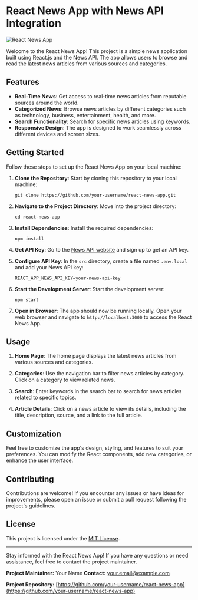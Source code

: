 # React News App with News API Integration

![React News App](screenshot.png)

Welcome to the React News App! This project is a simple news application built using React.js and the News API. The app allows users to browse and read the latest news articles from various sources and categories.

## Features

- **Real-Time News**: Get access to real-time news articles from reputable sources around the world.
- **Categorized News**: Browse news articles by different categories such as technology, business, entertainment, health, and more.
- **Search Functionality**: Search for specific news articles using keywords.
- **Responsive Design**: The app is designed to work seamlessly across different devices and screen sizes.

## Getting Started

Follow these steps to set up the React News App on your local machine:

1. **Clone the Repository**: Start by cloning this repository to your local machine:

   ```
   git clone https://github.com/your-username/react-news-app.git
   ```

2. **Navigate to the Project Directory**: Move into the project directory:

   ```
   cd react-news-app
   ```

3. **Install Dependencies**: Install the required dependencies:

   ```
   npm install
   ```

4. **Get API Key**: Go to the [News API website](https://newsapi.org/) and sign up to get an API key.

5. **Configure API Key**: In the `src` directory, create a file named `.env.local` and add your News API key:

   ```
   REACT_APP_NEWS_API_KEY=your-news-api-key
   ```

6. **Start the Development Server**: Start the development server:

   ```
   npm start
   ```

7. **Open in Browser**: The app should now be running locally. Open your web browser and navigate to `http://localhost:3000` to access the React News App.

## Usage

1. **Home Page**: The home page displays the latest news articles from various sources and categories.

2. **Categories**: Use the navigation bar to filter news articles by category. Click on a category to view related news.

3. **Search**: Enter keywords in the search bar to search for news articles related to specific topics.

4. **Article Details**: Click on a news article to view its details, including the title, description, source, and a link to the full article.

## Customization

Feel free to customize the app's design, styling, and features to suit your preferences. You can modify the React components, add new categories, or enhance the user interface.

## Contributing

Contributions are welcome! If you encounter any issues or have ideas for improvements, please open an issue or submit a pull request following the project's guidelines.

## License

This project is licensed under the [MIT License](LICENSE).

---

Stay informed with the React News App! If you have any questions or need assistance, feel free to contact the project maintainer.

**Project Maintainer:** Your Name
**Contact:** your.email@example.com

**Project Repository:** [https://github.com/your-username/react-news-app](https://github.com/your-username/react-news-app)
